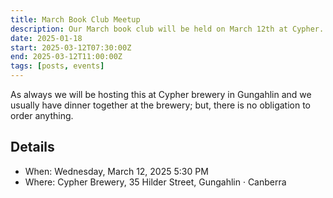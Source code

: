 ```yaml
---
title: March Book Club Meetup
description: Our March book club will be held on March 12th at Cypher.
date: 2025-01-18
start: 2025-03-12T07:30:00Z
end: 2025-03-12T11:00:00Z
tags: [posts, events]
---
```



As always we will be hosting this at Cypher brewery in Gungahlin and we usually have dinner together at the brewery; but, there is no obligation to order anything.

## Details

- When: Wednesday, March 12, 2025 5:30 PM 
- Where: Cypher Brewery, 35 Hilder Street, Gungahlin · Canberra
